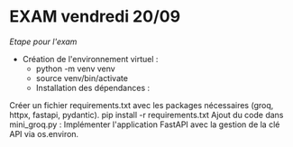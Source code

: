 # EXAM vendredi 20/09

*Etape pour l'exam*

-  Création de l'environnement virtuel :
    - python -m venv venv
    - source venv/bin/activate
    - Installation des dépendances :

Créer un fichier requirements.txt avec les packages nécessaires (groq, httpx, fastapi, pydantic).
pip install -r requirements.txt
Ajout du code dans mini_groq.py : Implémenter l'application FastAPI avec la gestion de la clé API via os.environ.

